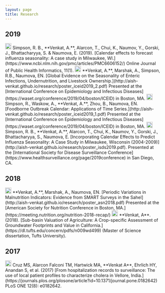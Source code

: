 ```yaml
---
layout: page
title: Research
---
```


## 2019 

<img src="../img/icon_journalarticle.png" height="20px">
Simpson, R. B., **Venkat, A.**, Alarcon, T., Chui, K., Naumov, Y., Gorski, J., Bhattacharyya, S. & Naumova, E. (2019). [Calendar effects to forecast influenza seasonality: A case study in Milwaukee, WI.](https://www.ncbi.nlm.nih.gov/pmc/articles/PMC6606152/) Online Journal of Public Health Informatics, 11(1).

<img src="../img/icon_conferenceposter.png" height="20px">
**Venkat, A.**, Marshak, A., Simpson, R.B., Naumova, EN. [Global Evidence on the Seasonality of Enteric Infections, Undernutrition,
and Livestock Ownership.](http://aish-venkat.github.io/research/poster_iceid2019_2.pdf) Presented at the [International Conference on Epidemiology and Infectious Diseases](https://waset.org/conference/2019/04/boston/ICEID) in Boston, MA.

<img src="../img/icon_conferenceposter.png" height="20px">
Simpson, R., Waskow, A., **Venkat, A.**, Zhou, B., Naumova, EN. [Foodborne Outbreak Calendar: Applications of Time Series.](http://aish-venkat.github.io/research/poster_iceid2019_1.pdf) Presented at the [International Conference on Epidemiology and Infectious Diseases](https://waset.org/conference/2019/04/boston/ICEID) in Boston, MA.

<img src="../img/icon_conferenceposter.png" height="20px">
Simpson, R. B., **Venkat, A.**, Alarcon, T., Chui, K., Naumov, Y., Gorski, J., Bhattacharyya, S., Naumova, E. [Incorporating Calendar Effects to Predict Influenza Seasonality: A Case Study in Milwaukee, Wisconsin (2004-2009)](http://aish-venkat.github.io/research/poster_isds2019.pdf). Presented at the [International Society for Disease Surveillance Conference](https://www.healthsurveillance.org/page/2019conference) in San Diego, CA.

## 2018

<img src="../img/icon_conferenceposter.png" height="20px">
**Venkat, A.**, Marshak, A., Naumova, EN. [Periodic Variations in Malnutrition Indicators: Evidence from SMART Surveys in the Sahel](http://aish-venkat.github.io/research/poster_asn2018.pdf) Presented at the [American Society for Nutrition Conference in Boston, MA.](https://meeting.nutrition.org/nutrition-2018-recap/)

<img src="../img/icon_thesis.png" height="20px">
**Venkat, A**. (2018). [Sub-basin Valuation of Agriculture: A Crop-specific Assessment of Groundwater Footprints and Value in California.](https://dl.tufts.edu/concern/pdfs/n009wd499) (Master of Science dissertation, Tufts University).

## 2017

<img src="../img/icon_journalarticle.png" height="20px">
Cruz MS, Alarcon Falconi TM, Hartwick MA, **Venkat A**, Ehrlich HY, Anandan S, et al. (2017) [From hospitalization records to surveillance: The use of local patient profiles to characterize cholera in Vellore, India.](https://journals.plos.org/plosone/article?id=10.1371/journal.pone.0182642) PLoS ONE 12(8): e0182642.
